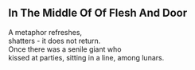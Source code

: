 In The Middle Of Of Flesh And Door
----------------------------------
A metaphor refreshes,  
shatters - it does not return.  
Once there was a senile giant who  
kissed at parties, sitting in a line, among lunars.  
